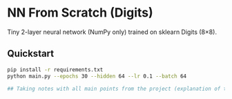 # NN From Scratch (Digits)

Tiny 2-layer neural network (NumPy only) trained on sklearn Digits (8×8).

## Quickstart
```bash
pip install -r requirements.txt
python main.py --epochs 30 --hidden 64 --lr 0.1 --batch 64

## Taking notes with all main points from the project (explanation of the code, nn theory and steps to completion):
